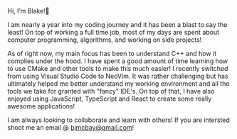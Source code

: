 Hi, I’m Blake!👋 

I am nearly a year into my coding journey and it has been a blast to say the least! On top of working a full time job, most of my days are spent about computer programming, algorithms, and working on side projects!
  
As of right now, my main focus has been to understand C++ and how it complies under the hood. I have spent a good amount of time learning how to use CMake and other tools to make this much easier! I recently switched from using Visual Studio Code to NeoVim. It was rather challenging but has ultimately helped me better understand my working environment and all the tools we take for granted with "fancy" IDE's. On top of that, I have also enjoyed using JavaScript, TypeScript and React to create some really awesome applications! 

I am always looking to collaborate and learn with others! If you are intersted shoot me an email @ bjmcbay@gmail.com!
